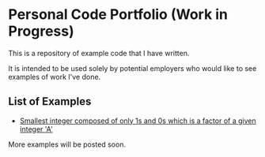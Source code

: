 # Personal Code Portfolio (Work in Progress)

This is a repository of example code that I have written.

It is intended to be used solely by potential employers who would like to see examples of work I've done.

## List of Examples

- [Smallest integer composed of only 1s and 0s which is a factor of a given integer 'A'](https://github.com/johnrice121/portfolio/blob/master/factorsOfOnesZeros)

More examples will be posted soon.
